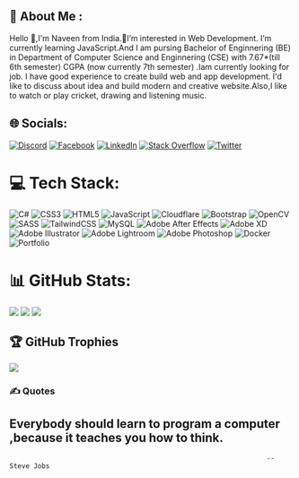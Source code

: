 ## 💫 About Me :
Hello 👋,I'm Naveen from India.👀I’m interested in Web Development. I’m currently learning JavaScript.And I am pursing Bachelor of Enginnering (BE) in Department of Computer Science and Enginnering (CSE) with 7.67*(till 6th semester) CGPA (now currently 7th semester) .Iam currently looking for job. I have good experience to create build web and app development. I'd like to discuss about idea and build modern and creative website.Also,I like to watch or play cricket, drawing and listening music.


## 🌐 Socials:
[![Discord](https://img.shields.io/badge/Discord-%237289DA.svg?logo=discord&logoColor=white)]( htttps://discord.gg/!Naveen#1125) [![Facebook](https://img.shields.io/badge/Facebook-%231877F2.svg?logo=Facebook&logoColor=white)](https://facebook.com/naveenkavin.naveenkavin.7) [![LinkedIn](https://img.shields.io/badge/LinkedIn-%230077B5.svg?logo=linkedin&logoColor=white)](https://linkedin.com/in/naveen-v-493b45216) [![Stack Overflow](https://img.shields.io/badge/-Stackoverflow-FE7A16?logo=stack-overflow&logoColor=white)](https://stackoverflow.com/users/20596449/naveen-v) [![Twitter](https://img.shields.io/badge/Twitter-%231DA1F2.svg?logo=Twitter&logoColor=white)](https://twitter.com/billanaveen0001) 

# 💻 Tech Stack:
![C#](https://img.shields.io/badge/c%23-%23239120.svg?style=for-the-badge&logo=c-sharp&logoColor=white)  ![CSS3](https://img.shields.io/badge/css3-%231572B6.svg?style=for-the-badge&logo=css3&logoColor=white)  ![HTML5](https://img.shields.io/badge/html5-%23E34F26.svg?style=for-the-badge&logo=html5&logoColor=white) ![JavaScript](https://img.shields.io/badge/javascript-%23323330.svg?style=for-the-badge&logo=javascript&logoColor=%23F7DF1E)       ![Cloudflare](https://img.shields.io/badge/Cloudflare-F38020?style=for-the-badge&logo=Cloudflare&logoColor=white)  ![Bootstrap](https://img.shields.io/badge/bootstrap-%23563D7C.svg?style=for-the-badge&logo=bootstrap&logoColor=white)   ![OpenCV](https://img.shields.io/badge/opencv-%23white.svg?style=for-the-badge&logo=opencv&logoColor=white)  ![SASS](https://img.shields.io/badge/SASS-hotpink.svg?style=for-the-badge&logo=SASS&logoColor=white)   ![TailwindCSS](https://img.shields.io/badge/tailwindcss-%2338B2AC.svg?style=for-the-badge&logo=tailwind-css&logoColor=white)   ![MySQL](https://img.shields.io/badge/mysql-%2300f.svg?style=for-the-badge&logo=mysql&logoColor=white) ![Adobe After Effects](https://img.shields.io/badge/Adobe%20After%20Effects-9999FF.svg?style=for-the-badge&logo=Adobe%20After%20Effects&logoColor=white) ![Adobe XD](https://img.shields.io/badge/Adobe%20XD-470137?style=for-the-badge&logo=Adobe%20XD&logoColor=#FF61F6)![Adobe Illustrator](https://img.shields.io/badge/adobeillustrator-%23FF9A00.svg?style=for-the-badge&logo=adobeillustrator&logoColor=white) ![Adobe Lightroom](https://img.shields.io/badge/Adobe%20Lightroom-31A8FF.svg?style=for-the-badge&logo=Adobe%20Lightroom&logoColor=white) ![Adobe Photoshop](https://img.shields.io/badge/adobephotoshop-%2331A8FF.svg?style=for-the-badge&logo=adobephotoshop&logoColor=white)  ![Docker](https://img.shields.io/badge/docker-%230db7ed.svg?style=for-the-badge&logo=docker&logoColor=white)  ![Portfolio](https://img.shields.io/badge/Portfolio-%23000000.svg?style=for-the-badge&logo=firefox&logoColor=#FF7139) 
# 📊 GitHub Stats:
![](https://github-readme-stats.vercel.app/api?username=naveen42266&theme=dark&hide_border=false&include_all_commits=true&count_private=true)
![](https://github-readme-streak-stats.herokuapp.com/?user=naveen42266&theme=dark&hide_border=false)
![](https://github-readme-stats.vercel.app/api/top-langs/?username=naveen42266&theme=dark&hide_border=false&include_all_commits=true&count_private=true&layout=compact)

## 🏆 GitHub Trophies
![](https://github-profile-trophy.vercel.app/?username=naveen42266&theme=radical&no-frame=false&no-bg=false&margin-w=4)

### ✍️ Quotes
## Everybody should learn to program a computer ,because it teaches you how to think.
                                                                    -- Steve Jobs


  <!-- Proudly created with reference of gituser (https://github.com/Forest410 ) -->
